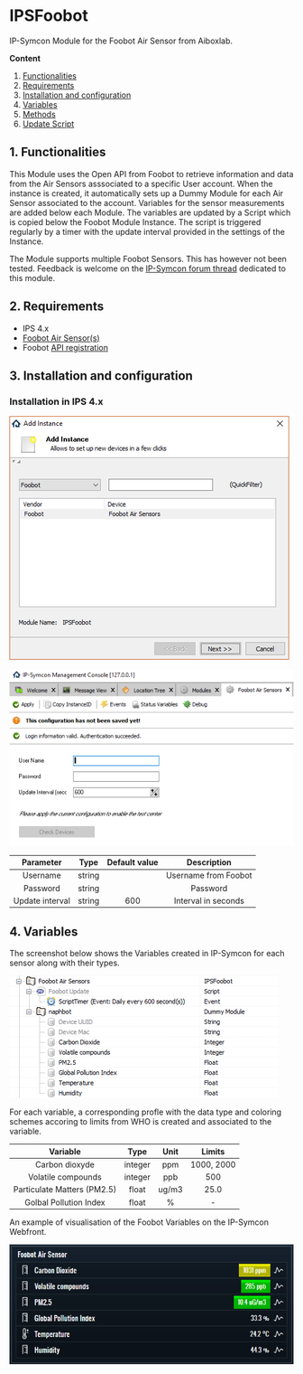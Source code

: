 # IPSFoobot
IP-Symcon Module for the Foobot Air Sensor from Aiboxlab.

**Content**

1. [Functionalities]((#1-funktionsumfang))
2. [Requirements](#2-anforderungen)
3. [Installation and configuration](#3-installation--konfiguration)
4. [Variables](#4-variablen)
5. [Methods](#6-funktionen)
6. [Update Script](#5)

## 1. Functionalities

This Module uses the Open API from Foobot to retrieve information and data from the Air Sensors asssociated to a specific User account. When the instance is created, it automatically sets up a Dummy Module for each Air Sensor associated to the account. Variables for the sensor measurements are added below each Module. The variables are updated by a Script which is copied below the Foobot Module Instance. The script is triggered regularly by a timer with the update interval provided in the settings of the Instance.

The Module supports multiple Foobot Sensors. This has however not been tested. Feedback is welcome on the [IP-Symcon forum thread](http://www.ip-symcon.de/forum/) dedicated to this module.

## 2. Requirements

 - IPS 4.x
 - [Foobot Air Sensor(s)](https://foobot.io/)
 - Foobot [API registration](api.foobot.io/apidoc/)

## 3. Installation and configuration

### Installation in IPS 4.x

![Create Instance](docs/Foobot_Module_Installation.png?raw=true "Create Instance")

![Configure Instance](docs/Foobot_Module_Installation2.png?raw=true "Configure Instance")

| Parameter       | Type   | Default value  |  Description         |
| :-------------: | :----: | :------------: | :------------------: |
| Username        | string |                | Username from Foobot |
| Password        | string |                | Password             |
| Update interval | string | 600            | Interval in seconds  |


## 4. Variables

The screenshot below shows the Variables created in IP-Symcon for each sensor along with their types.

![Variables created by the Instance](docs/Foobot_Module_Variables.png?raw=true "Variables created by the Instance")

For each variable, a corresponding profle with the data type and coloring schemes accoring to limits from WHO is created and associated to the variable.

| Variable                    | Type      | Unit           |  Limits              |
| :-------------------------: | :-------: | :------------: | :------------------: |
| Carbon dioxyde              | integer   | ppm            |  1000, 2000          |
| Volatile compounds          | integer   | ppb            |  500                 |
| Particulate Matters (PM2.5) | float     | ug/m3          |  25.0                |
| Golbal Pollution Index      | float     | %              | -                    |

An example of visualisation of the Foobot Variables on the IP-Symcon Webfront.

![Webfront](docs/Foobot_Module_Webfront.png?raw=true "Webfront")
